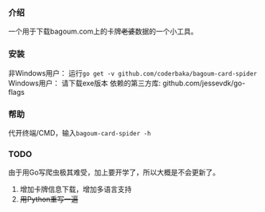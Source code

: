 ### 介绍
一个用于下载bagoum.com上的卡牌<del>老婆</del>数据的一个小工具。
### 安装
非Windows用户：
运行`go get -v github.com/coderbaka/bagoum-card-spider`
Windows用户：
请下载exe版本
依赖的第三方库: github.com/jessevdk/go-flags

### 帮助
代开终端/CMD，输入`bagoum-card-spider -h`
### TODO
由于用Go写爬虫极其难受，加上要开学了，所以大概是不会更新了。
1. 增加卡牌信息下载，增加多语言支持
2. <del>用Python重写一遍</del>

